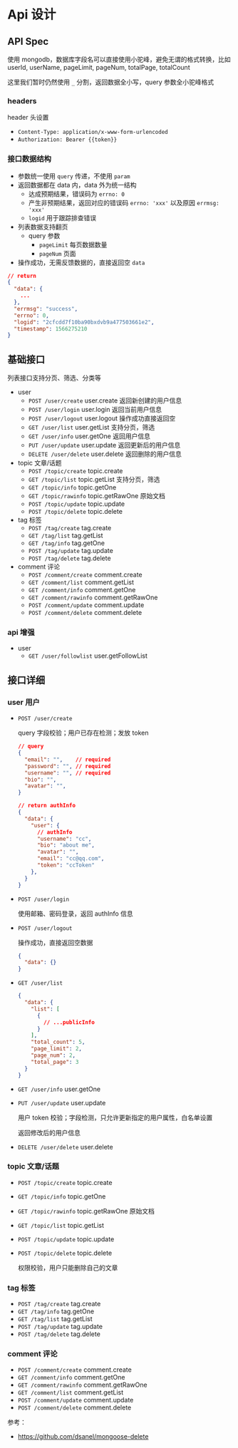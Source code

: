 # Api 设计

## API Spec

使用 mongodb，数据库字段名可以直接使用小驼峰，避免无谓的格式转换，比如 userId, userName, pageLimit, pageNum, totalPage, totalCount

这里我们暂时仍然使用 `_` 分割，返回数据全小写，query 参数全小驼峰格式

### headers

header 头设置

- `Content-Type: application/x-www-form-urlencoded`
- `Authorization: Bearer {{token}}`

### 接口数据结构

- 参数统一使用 `query` 传递，不使用 `param`
- 返回数据都在 data 内，data 外为统一结构
  - 达成预期结果，错误码为 `errno: 0`
  - 产生非预期结果，返回对应的错误码 `errno: 'xxx'` 以及原因 `errmsg: 'xxx'`
  - `logid` 用于跟踪排查错误
- 列表数据支持翻页
  - query 参数
    - `pageLimit` 每页数据数量
    - `pageNum` 页面
- 操作成功，无需反馈数据的，直接返回空 `data`

```json
// return
{
  "data": {
    ...
  },
  "errmsg": "success",
  "errno": 0,
  "logid": "2cfcdd7f10ba90bxdvb9a477503661e2",
  "timestamp": 1566275210
}
```

## 基础接口

列表接口支持分页、筛选、分类等

- user
  - `POST /user/create`     user.create 返回新创建的用户信息
  - `POST /user/login`      user.login  返回当前用户信息
  - `POST /user/logout`     user.logout 操作成功直接返回空
  - `GET /user/list`        user.getList 支持分页，筛选
  - `GET /user/info`        user.getOne 返回用户信息
  - `PUT /user/update`      user.update 返回更新后的用户信息
  - `DELETE /user/delete`   user.delete 返回删除的用户信息
- topic 文章/话题
  - `POST /topic/create`    topic.create
  - `GET /topic/list`       topic.getList 支持分页，筛选
  - `GET /topic/info`       topic.getOne
  - `GET /topic/rawinfo`    topic.getRawOne 原始文档
  - `POST /topic/update`    topic.update
  - `POST /topic/delete`    topic.delete
- tag 标签
  - `POST /tag/create`      tag.create
  - `GET /tag/list`         tag.getList
  - `GET /tag/info`         tag.getOne
  - `POST /tag/update`      tag.update
  - `POST /tag/delete`      tag.delete
- comment 评论
  - `POST /comment/create`  comment.create
  - `GET /comment/list`     comment.getList
  - `GET /comment/info`     comment.getOne
  - `GET /comment/rawinfo`  comment.getRawOne
  - `POST /comment/update`  comment.update
  - `POST /comment/delete`  comment.delete

### api 增强

- user
  - `GET /user/followlist` user.getFollowList

## 接口详细

### user 用户

- `POST /user/create`

  query 字段校验；用户已存在检测；发放 token

  ```json
  // query
  {
    "email": "",    // required
    "password": "", // required
    "username": "", // required
    "bio": "",
    "avatar": "",
  }

  // return authInfo
  {
    "data": {
      "user": {
        // authInfo
        "username": "cc",
        "bio": "about me",
        "avatar": "",
        "email": "cc@qq.com",
        "token": "ccToken"
      },
    }
  }
  ```

- `POST /user/login`

  使用邮箱、密码登录，返回 authInfo 信息

- `POST /user/logout`

  操作成功，直接返回空数据

  ```json
  {
    "data": {}
  }
  ```

- `GET /user/list`

  ```json
  {
    "data": {
      "list": [
        {
          // ...publicInfo
        }
      ],
      "total_count": 5,
      "page_limit": 2,
      "page_num": 2,
      "total_page": 3
    }
  }
  ```

- `GET /user/info`        user.getOne
- `PUT /user/update`      user.update

  用户 token 校验；字段检测，只允许更新指定的用户属性，白名单设置

  返回修改后的用户信息

- `DELETE /user/delete`   user.delete

### topic 文章/话题

- `POST /topic/create`    topic.create
- `GET /topic/info`       topic.getOne
- `GET /topic/rawinfo`    topic.getRawOne 原始文档
- `GET /topic/list`       topic.getList
- `POST /topic/update`    topic.update
- `POST /topic/delete`    topic.delete

  权限校验，用户只能删除自己的文章

### tag 标签

- `POST /tag/create`      tag.create
- `GET /tag/info`         tag.getOne
- `GET /tag/list`         tag.getList
- `POST /tag/update`      tag.update
- `POST /tag/delete`      tag.delete

### comment 评论

- `POST /comment/create`  comment.create
- `GET /comment/info`     comment.getOne
- `GET /comment/rawinfo`  comment.getRawOne
- `GET /comment/list`     comment.getList
- `POST /comment/update`  comment.update
- `POST /comment/delete`  comment.delete

参考：

- https://github.com/dsanel/mongoose-delete
